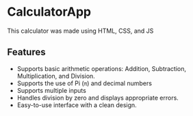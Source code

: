 # CalculatorApp
 This calculator was made using HTML, CSS, and JS
## Features
- Supports basic arithmetic operations: Addition, Subtraction, Multiplication, and Division.
- Supports the use of Pi (`π`) and decimal numbers
- Supports multiple inputs
- Handles division by zero and displays appropriate errors.
- Easy-to-use interface with a clean design.
